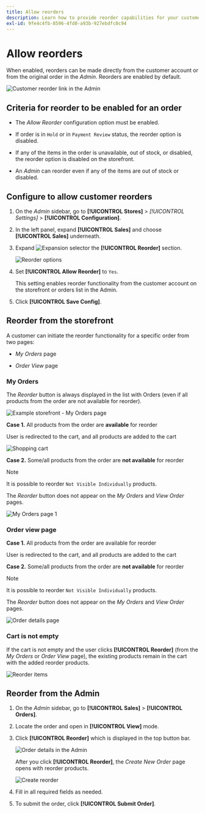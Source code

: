 ```yaml
---
title: Allow reorders
description: Learn how to provide reorder capabilities for your customers.
exl-id: 9fe4c4fb-8596-4fd0-a93b-927ebdfc0c94
---
```

# Allow reorders

When enabled, reorders can be made directly from the customer account or from the original order in the _Admin_. Reorders are enabled by default.

![Customer reorder link in the Admin](./assets/customer-reorder.png)<!-- zoom -->

## Criteria for reorder to be enabled for an order

- The _Allow Reorder_ configuration option must be enabled.

- If order is in `Hold` or in `Payment Review` status, the reorder option is disabled.

- If any of the items in the order is unavailable, out of stock, or disabled, the reorder option is disabled on the storefront.

- An _Admin_ can reorder even if any of the items are out of stock or disabled.

## Configure to allow customer reorders

1. On the _Admin_ sidebar, go to **[!UICONTROL Stores]** > _[!UICONTROL Settings]_ > **[!UICONTROL Configuration]**.

1. In the left panel, expand **[!UICONTROL Sales]** and choose **[!UICONTROL Sales]** underneath.

1. Expand ![Expansion selector](../assets/icon-display-expand.png) the **[!UICONTROL Reorder]** section.

   ![Reorder options](../configuration-reference/sales/assets/sales-reorder.png)<!-- zoom -->

1. Set **[!UICONTROL Allow Reorder]** to `Yes`. 

   This setting enables reorder functionality from the customer account on the storefront or orders list in the Admin.

1. Click **[!UICONTROL Save Config]**.

## Reorder from the storefront

A customer can initiate the reorder functionality for a specific order from two pages:

- _My Orders_ page

- _Order View_ page

### My Orders

The _Reorder_ button is always displayed in the list with Orders (even if all products from the order are not available for reorder).

![Example storefront - My Orders page](./assets/my-order-page-view.png)<!-- zoom -->

**Case 1.** All products from the order are **available** for reorder

User is redirected to the cart, and all products are added to the cart

![Shopping cart](./assets/shopping-cart-page.png)<!-- zoom -->

**Case 2.** Some/all products from the order are **not available** for reorder

>[!NOTE]
>
>It is possible to reorder `Not Visible Individually` products.

The _Reorder_ button does not appear on the _My Orders_ and _View Order_ pages.

![My Orders page 1](./assets/my-orders-view-page1.png)<!-- zoom -->

### Order view page

**Case 1.** All products from the order are available for reorder

User is redirected to the cart, and all products are added to the cart

**Case 2.** Some/all products from the order are **not available** for reorder

>[!NOTE]
>
>It is possible to reorder `Not Visible Individually` products.

The _Reorder_ button does not appear on the _My Orders_ and _View Order_ pages.

![Order details page](./assets/order-view-page.png)<!-- zoom -->

### Cart is not empty

If the cart is not empty and the user clicks **[!UICONTROL Reorder]** (from the _My Orders_  or _Order View_ page), the existing products remain in the cart with the added reorder products.

![Reorder items](./assets/shopping-cart-view1.png)<!-- zoom -->

## Reorder from the Admin

1. On the _Admin_ sidebar, go to **[!UICONTROL Sales]** > **[!UICONTROL Orders]**.

1. Locate the order and open in **[!UICONTROL View]** mode.

1. Click **[!UICONTROL Reorder]** which is displayed in the top button bar.

   ![Order details in the Admin](./assets/order-view-admin.png)<!-- zoom -->

   After you click **[!UICONTROL Reorder]**, the _Create New Order_ page opens with reorder products.

   ![Create reorder](./assets/create-reorder-page.png)<!-- zoom -->

1. Fill in all required fields as needed.

1. To submit the order, click **[!UICONTROL Submit Order]**.
